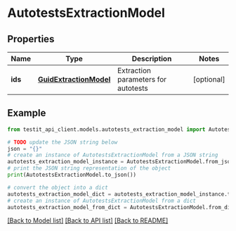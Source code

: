 # AutotestsExtractionModel


## Properties

Name | Type | Description | Notes
------------ | ------------- | ------------- | -------------
**ids** | [**GuidExtractionModel**](GuidExtractionModel.md) | Extraction parameters for autotests | [optional] 

## Example

```python
from testit_api_client.models.autotests_extraction_model import AutotestsExtractionModel

# TODO update the JSON string below
json = "{}"
# create an instance of AutotestsExtractionModel from a JSON string
autotests_extraction_model_instance = AutotestsExtractionModel.from_json(json)
# print the JSON string representation of the object
print(AutotestsExtractionModel.to_json())

# convert the object into a dict
autotests_extraction_model_dict = autotests_extraction_model_instance.to_dict()
# create an instance of AutotestsExtractionModel from a dict
autotests_extraction_model_from_dict = AutotestsExtractionModel.from_dict(autotests_extraction_model_dict)
```
[[Back to Model list]](../README.md#documentation-for-models) [[Back to API list]](../README.md#documentation-for-api-endpoints) [[Back to README]](../README.md)



